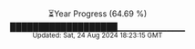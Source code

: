 <p align="center">
⏳Year Progress (64.69 %) <br>
███████████████████▁▁▁▁▁▁▁▁▁▁▁ <br>
<sub>Updated: Sat, 24 Aug 2024 18:23:15 GMT</sub>
</p>

